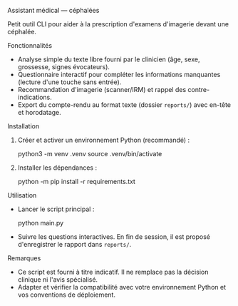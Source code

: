 Assistant médical — céphalées

Petit outil CLI pour aider à la prescription d'examens d'imagerie devant une céphalée.

Fonctionnalités
- Analyse simple du texte libre fourni par le clinicien (âge, sexe, grossesse, signes évocateurs).
- Questionnaire interactif pour compléter les informations manquantes (lecture d'une touche sans entrée).
- Recommandation d'imagerie (scanner/IRM) et rappel des contre-indications.
- Export du compte-rendu au format texte (dossier `reports/`) avec en-tête et horodatage.

Installation
1. Créer et activer un environnement Python (recommandé) :

   python3 -m venv .venv
   source .venv/bin/activate

2. Installer les dépendances :

   python -m pip install -r requirements.txt

Utilisation
- Lancer le script principal :

   python main.py

- Suivre les questions interactives. En fin de session, il est proposé d'enregistrer le rapport dans `reports/`.

Remarques
- Ce script est fourni à titre indicatif. Il ne remplace pas la décision clinique ni l'avis spécialisé.
- Adapter et vérifier la compatibilité avec votre environnement Python et vos conventions de déploiement.
